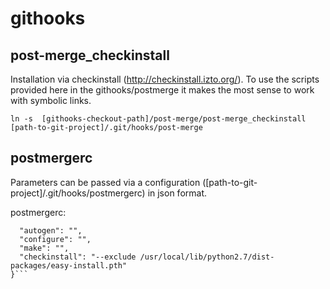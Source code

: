 githooks
========

post-merge_checkinstall
-----------------------
Installation via checkinstall (http://checkinstall.izto.org/).
To use the scripts provided here in the githooks/postmerge it makes the most sense to work with symbolic links.

```ln -s  [githooks-checkout-path]/post-merge/post-merge_checkinstall [path-to-git-project]/.git/hooks/post-merge```

postmergerc
-----------

Parameters can be passed via a configuration ([path-to-git-project]/.git/hooks/postmergerc) in json format.

postmergerc:

```{
  "autogen": "",
  "configure": "",
  "make": "",
  "checkinstall": "--exclude /usr/local/lib/python2.7/dist-packages/easy-install.pth"
}```
